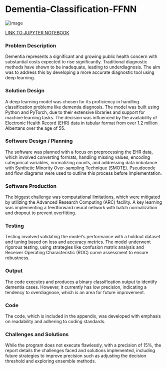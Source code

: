 # **Dementia-Classification-FFNN**

![image]()

[LINK TO JUPYTER NOTEBOOK](https://github.com/Gavin-Thomas/Dementia-Classification-FFNN/blob/main/DementiaFFNN.ipynb)

### **Problem Description**
Dementia represents a significant and growing public health concern with substantial costs expected to rise significantly. Traditional diagnostic methods have shown to be inadequate, leading to underdiagnosis. The aim was to address this by developing a more accurate diagnostic tool using deep learning.
### **Solution Design**
A deep learning model was chosen for its proficiency in handling classification problems like dementia diagnosis. The model was built using Python and PyTorch, due to their extensive libraries and support for machine learning tasks. The decision was influenced by the availability of Electronic Health Record (EHR) data in tabular format from over 1.2 million Albertans over the age of 55.
### **Software Design / Planning**
The software was planned with a focus on preprocessing the EHR data, which involved converting formats, handling missing values, encoding categorical variables, normalizing counts, and addressing data imbalance with Synthetic Minority Over-sampling Technique (SMOTE). Pseudocode and flow diagrams were used to outline this process before implementation.
### **Software Production**
The biggest challenge was computational limitations, which were mitigated by utilizing the Advanced Research Computing (ARC) facility. A key learning was implementing a feedforward neural network with batch normalization and dropout to prevent overfitting.
### **Testing**
Testing involved validating the model's performance with a holdout dataset and tuning based on loss and accuracy metrics. The model underwent rigorous testing, using strategies like confusion matrix analysis and Receiver Operating Characteristic (ROC) curve assessment to ensure robustness.
### **Output**
The code executes and produces a binary classification output to identify dementia cases. However, it currently has low precision, indicating a tendency to overdiagnose, which is an area for future improvement.
### **Code**
The code, which is included in the appendix, was developed with emphasis on readability and adhering to coding standards.
### **Challenges and Solutions**
While the program does not execute flawlessly, with a precision of 15%, the report details the challenges faced and solutions implemented, including future strategies to improve precision such as adjusting the decision threshold and exploring ensemble methods.
